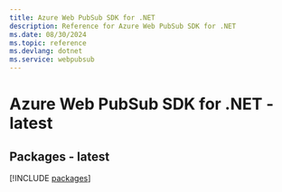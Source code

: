 ```yaml
---
title: Azure Web PubSub SDK for .NET
description: Reference for Azure Web PubSub SDK for .NET
ms.date: 08/30/2024
ms.topic: reference
ms.devlang: dotnet
ms.service: webpubsub
---
```

# Azure Web PubSub SDK for .NET - latest
## Packages - latest
[!INCLUDE [packages](web-pubsub-index.md)]